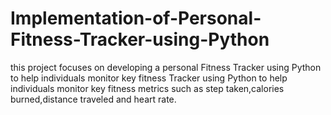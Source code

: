 ﻿# Implementation-of-Personal-Fitness-Tracker-using-Python
this project focuses on developing a personal Fitness Tracker using Python to help individuals monitor key fitness Tracker using Python to help individuals monitor key fitness metrics such as step taken,calories burned,distance traveled and heart rate.

